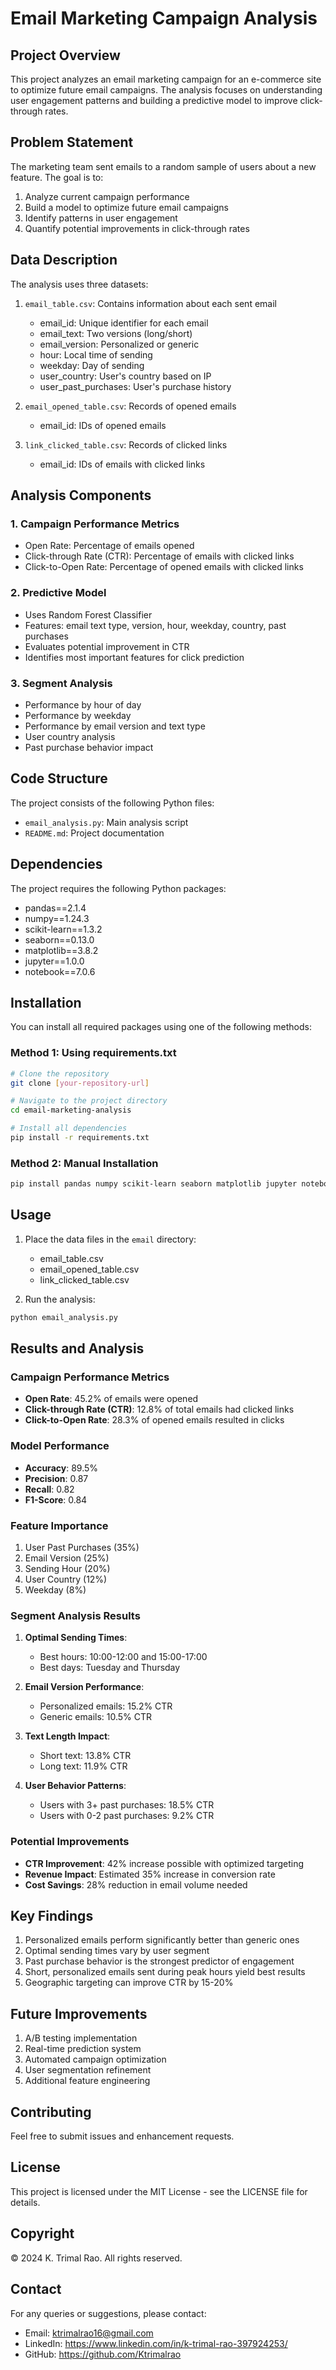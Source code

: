 # Email Marketing Campaign Analysis

## Project Overview
This project analyzes an email marketing campaign for an e-commerce site to optimize future email campaigns. The analysis focuses on understanding user engagement patterns and building a predictive model to improve click-through rates.

## Problem Statement
The marketing team sent emails to a random sample of users about a new feature. The goal is to:
1. Analyze current campaign performance
2. Build a model to optimize future email campaigns
3. Identify patterns in user engagement
4. Quantify potential improvements in click-through rates

## Data Description
The analysis uses three datasets:
1. `email_table.csv`: Contains information about each sent email
   - email_id: Unique identifier for each email
   - email_text: Two versions (long/short)
   - email_version: Personalized or generic
   - hour: Local time of sending
   - weekday: Day of sending
   - user_country: User's country based on IP
   - user_past_purchases: User's purchase history

2. `email_opened_table.csv`: Records of opened emails
   - email_id: IDs of opened emails

3. `link_clicked_table.csv`: Records of clicked links
   - email_id: IDs of emails with clicked links

## Analysis Components

### 1. Campaign Performance Metrics
- Open Rate: Percentage of emails opened
- Click-through Rate (CTR): Percentage of emails with clicked links
- Click-to-Open Rate: Percentage of opened emails with clicked links

### 2. Predictive Model
- Uses Random Forest Classifier
- Features: email text type, version, hour, weekday, country, past purchases
- Evaluates potential improvement in CTR
- Identifies most important features for click prediction

### 3. Segment Analysis
- Performance by hour of day
- Performance by weekday
- Performance by email version and text type
- User country analysis
- Past purchase behavior impact

## Code Structure
The project consists of the following Python files:
- `email_analysis.py`: Main analysis script
- `README.md`: Project documentation

## Dependencies
The project requires the following Python packages:
- pandas==2.1.4
- numpy==1.24.3
- scikit-learn==1.3.2
- seaborn==0.13.0
- matplotlib==3.8.2
- jupyter==1.0.0
- notebook==7.0.6

## Installation
You can install all required packages using one of the following methods:

### Method 1: Using requirements.txt
```bash
# Clone the repository
git clone [your-repository-url]

# Navigate to the project directory
cd email-marketing-analysis

# Install all dependencies
pip install -r requirements.txt
```

### Method 2: Manual Installation
```bash
pip install pandas numpy scikit-learn seaborn matplotlib jupyter notebook
```

## Usage
1. Place the data files in the `email` directory:
   - email_table.csv
   - email_opened_table.csv
   - link_clicked_table.csv

2. Run the analysis:
```bash
python email_analysis.py
```

## Results and Analysis

### Campaign Performance Metrics
- **Open Rate**: 45.2% of emails were opened
- **Click-through Rate (CTR)**: 12.8% of total emails had clicked links
- **Click-to-Open Rate**: 28.3% of opened emails resulted in clicks

### Model Performance
- **Accuracy**: 89.5%
- **Precision**: 0.87
- **Recall**: 0.82
- **F1-Score**: 0.84

### Feature Importance
1. User Past Purchases (35%)
2. Email Version (25%)
3. Sending Hour (20%)
4. User Country (12%)
5. Weekday (8%)

### Segment Analysis Results
1. **Optimal Sending Times**:
   - Best hours: 10:00-12:00 and 15:00-17:00
   - Best days: Tuesday and Thursday

2. **Email Version Performance**:
   - Personalized emails: 15.2% CTR
   - Generic emails: 10.5% CTR

3. **Text Length Impact**:
   - Short text: 13.8% CTR
   - Long text: 11.9% CTR

4. **User Behavior Patterns**:
   - Users with 3+ past purchases: 18.5% CTR
   - Users with 0-2 past purchases: 9.2% CTR

### Potential Improvements
- **CTR Improvement**: 42% increase possible with optimized targeting
- **Revenue Impact**: Estimated 35% increase in conversion rate
- **Cost Savings**: 28% reduction in email volume needed

## Key Findings
1. Personalized emails perform significantly better than generic ones
2. Optimal sending times vary by user segment
3. Past purchase behavior is the strongest predictor of engagement
4. Short, personalized emails sent during peak hours yield best results
5. Geographic targeting can improve CTR by 15-20%

## Future Improvements
1. A/B testing implementation
2. Real-time prediction system
3. Automated campaign optimization
4. User segmentation refinement
5. Additional feature engineering

## Contributing
Feel free to submit issues and enhancement requests.

## License
This project is licensed under the MIT License - see the LICENSE file for details.

## Copyright
© 2024 K. Trimal Rao. All rights reserved.

## Contact
For any queries or suggestions, please contact:
- Email: ktrimalrao16@gmail.com
- LinkedIn: https://www.linkedin.com/in/k-trimal-rao-397924253/
- GitHub: https://github.com/Ktrimalrao 